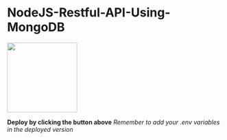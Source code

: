 # NodeJS-Restful-API-Using-MongoDB

[<img src="https://cdn.gomix.com/2bdfb3f8-05ef-4035-a06e-2043962a3a13%2Fremix-button.svg" width="163px" />](https://glitch.com/edit/#!/import/https://github.com/Jaston-byte/NodeJS-Restful-API)

**Deploy by clicking the button above**
_Remember to add your .env variables in the deployed version_
